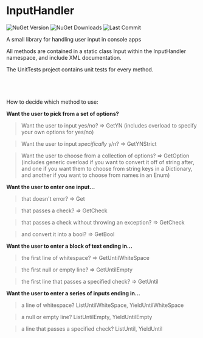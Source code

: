 # InputHandler
![NuGet Version](https://img.shields.io/nuget/v/InputHandler?style=for-the-badge)
![NuGet Downloads](https://img.shields.io/nuget/dt/InputHandler?style=for-the-badge)
![Last Commit](https://img.shields.io/github/last-commit/winggar/InputHandler?style=for-the-badge)



A small library for handling user input in console apps

All methods are contained in a static class Input within the InputHandler namespace, and include XML documentation.

The UnitTests project contains unit tests for every method.
<br><br><br><br><br>
How to decide which method to use:

**Want the user to pick from a set of options?**

>Want the user to input yes/no? => GetYN
>(includes overload to specify your own options for yes/no)

>Want the user to input *specifically* y/n? => GetYNStrict

>Want the user to choose from a collection of options? => GetOption
>(includes generic overload if you want to convert it off of string after, and one if you want them to choose from string keys in a Dictionary, and another if you want to choose from names in an Enum)


**Want the user to enter one input...**

>that doesn't error? => Get

>that passes a check? => GetCheck

>that passes a check without throwing an exception? => GetCheck<T>

>and convert it into a bool? => GetBool



**Want the user to enter a block of text ending in...**

>the first line of whitespace? => GetUntilWhiteSpace

>the first null or empty line? => GetUntilEmpty

>the first line that passes a specified check? => GetUntil



**Want the user to enter a series of inputs ending in...**

>a line of whitespace? ListUntilWhiteSpace, YieldUntilWhiteSpace

>a null or empty line? ListUntilEmpty, YieldUntilEmpty

>a line that passes a specified check? ListUntil, YieldUntil
